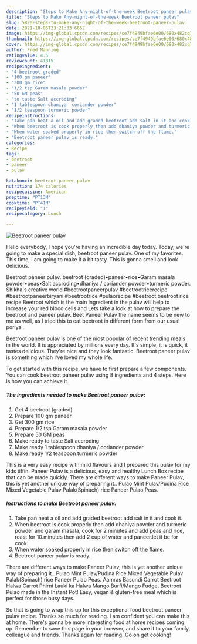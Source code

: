 ```yaml
---
description: "Steps to Make Any-night-of-the-week Beetroot paneer pulav"
title: "Steps to Make Any-night-of-the-week Beetroot paneer pulav"
slug: 5820-steps-to-make-any-night-of-the-week-beetroot-paneer-pulav
date: 2021-10-05T23:21:33.666Z
image: https://img-global.cpcdn.com/recipes/ce7f4949bfae6e00/680x482cq70/beetroot-paneer-pulav-recipe-main-photo.jpg
thumbnail: https://img-global.cpcdn.com/recipes/ce7f4949bfae6e00/680x482cq70/beetroot-paneer-pulav-recipe-main-photo.jpg
cover: https://img-global.cpcdn.com/recipes/ce7f4949bfae6e00/680x482cq70/beetroot-paneer-pulav-recipe-main-photo.jpg
author: Fred Manning
ratingvalue: 4.5
reviewcount: 41815
recipeingredient:
- "4 beetroot graded"
- "100 gm paneer"
- "300 gm rice"
- "1/2 tsp Garam masala powder"
- "50 GM peas"
- "to taste Salt accroding"
- "1 tablespoon dhaniya  coriander powder"
- "1/2 teaspoon turmeric powder"
recipeinstructions:
- "Take pan heat a oil and add graded beetroot.add salt in it and cook it."
- "When beetroot is cook properly then add dhaniya powder and turmeric powder and garam masala, cook for 2 minutes and add peas and rice, roast for 10.minutes then add 2 cup of water and paneer.let it be for cook."
- "When water soaked properly in rice then switch off the flame."
- "Beetroot paneer pulav is ready."
categories:
- Recipe
tags:
- beetroot
- paneer
- pulav

katakunci: beetroot paneer pulav 
nutrition: 174 calories
recipecuisine: American
preptime: "PT13M"
cooktime: "PT41M"
recipeyield: "1"
recipecategory: Lunch

---
```



![Beetroot paneer pulav](https://img-global.cpcdn.com/recipes/ce7f4949bfae6e00/680x482cq70/beetroot-paneer-pulav-recipe-main-photo.jpg)

Hello everybody, I hope you're having an incredible day today. Today, we're going to make a special dish, beetroot paneer pulav. One of my favorites. This time, I am going to make it a bit tasty. This is gonna smell and look delicious.

Beetroot paneer pulav. beetroot (graded)•paneer•rice•Garam masala powder•peas•Salt accroding•dhaniya / coriander powder•turmeric powder. Shikha&#39;s creative world #beetrootpaneerpulav #beetrootricerecipe #beetrootpaneerbiryani #beetrootrice #pulaorecipe #beetroot beetroot rice recipe Beetroot which is the main ingredient in the pulav will help to increase your red blood cells and Lets take a look at how to prepare the beetroot and paneer pulav. Beet Paneer Pulav the name seems to be new to me as well, as I tried this to eat beetroot in different form from our usual poriyal.

Beetroot paneer pulav is one of the most popular of recent trending meals in the world. It is appreciated by millions every day. It's simple, it is quick, it tastes delicious. They're nice and they look fantastic. Beetroot paneer pulav is something which I've loved my whole life.


To get started with this recipe, we have to first prepare a few components. You can cook beetroot paneer pulav using 8 ingredients and 4 steps. Here is how you can achieve it.

<!--inarticleads1-->

##### The ingredients needed to make Beetroot paneer pulav:

1. Get 4 beetroot (graded)
1. Prepare 100 gm paneer
1. Get 300 gm rice
1. Prepare 1/2 tsp Garam masala powder
1. Prepare 50 GM peas
1. Make ready to taste Salt accroding
1. Make ready 1 tablespoon dhaniya / coriander powder
1. Make ready 1/2 teaspoon turmeric powder


This is a very easy recipe with mild flavours and I prepared this pulav for my kids tiffin. Paneer Pulav is a delicious, easy and healthy Lunch Box recipe that can be made quickly. There are different ways to make Paneer Pulav, this is yet another unique way of preparing it.. Pulao Mint Pulav/Pudina Rice Mixed Vegetable Pulav Palak(Spinach) rice Paneer Pulao Peas. 

<!--inarticleads2-->

##### Instructions to make Beetroot paneer pulav:

1. Take pan heat a oil and add graded beetroot.add salt in it and cook it.
1. When beetroot is cook properly then add dhaniya powder and turmeric powder and garam masala, cook for 2 minutes and add peas and rice, roast for 10.minutes then add 2 cup of water and paneer.let it be for cook.
1. When water soaked properly in rice then switch off the flame.
1. Beetroot paneer pulav is ready.


There are different ways to make Paneer Pulav, this is yet another unique way of preparing it.. Pulao Mint Pulav/Pudina Rice Mixed Vegetable Pulav Palak(Spinach) rice Paneer Pulao Peas. Aamras Basundi Carrot Beetroot Halwa Carrot Phirni Lauki ka Halwa Mango Burfi/Mango Fudge. Beetroot Pulao made in the Instant Pot! Easy, vegan &amp; gluten-free meal which is perfect for those busy days. 

So that is going to wrap this up for this exceptional food beetroot paneer pulav recipe. Thanks so much for reading. I am confident you can make this at home. There's gonna be more interesting food at home recipes coming up. Remember to save this page in your browser, and share it to your family, colleague and friends. Thanks again for reading. Go on get cooking!
